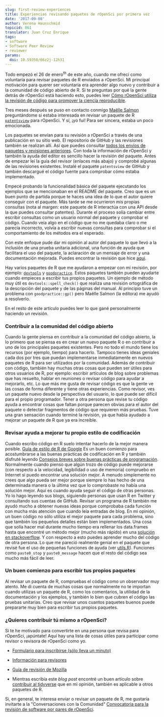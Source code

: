 ```yaml
---
slug: first-review-experiences
title: Experiencias revisando paquetes de rOpenSci por primera vez
date: '2017-09-08'
author: Verena Haunschmid
topicid: 861
translator: Juan Cruz Enrique
tags:
- software
- Software Peer Review
- reviewer
params:
  doi: 10.59350/66z2j-12h31
---
```


Todo empezó el 26 de enero<sup>th</sup> de este año, cuando me ofrecí como voluntaria
para revisar paquetes de R enviados a rOpenSci. Mi principal motivación para
querer ser voluntaria era aprender algo nuevo y
contribuir a la comunidad de código abierto de R. Si te preguntas por qué la
gente detrás de rOpenSci está haciendo esto, puedes leer [Cómo rOpenSci utiliza la revisión de código para promover la ciencia reproducible](https://www.numfocus.org/blog/how-ropensci-uses-code-review-to-promote-reproducible-science/).

Tres meses después se puso en contacto conmigo [Maëlle Salmon](https://twitter.com/masalmon) preguntándome si estaba interesada en
revisar un paquete de R [`patentsview`](https://github.com/ropensci/patentsview) para rOpenSci. Y sí, ¡yo
fui! Para ser sincera, estaba un poco emocionada.

Los paquetes se envían para su revisión a rOpenSci a través de una publicación en su sitio web.
El repositorio de GitHub y las revisiones también se realizan allí. Así que puedes consultar
[todos los envíos de paquetes y revisiones anteriores](https://github.com/ropensci/software-review/issues).
Con toda la información
de rOpenSci y también la ayuda del editor es sencillo
hacer la revisión del paquete. Antes de empezar leí la
guía del revisor (enlaces más abajo) y comprobé algunas de las
revisiones existentes. Instalé el paquete `patentsview` de GitHub y también
descargué el código fuente para comprobar cómo estaba implementado.

Empecé probando la funcionalidad básica del paquete
ejecutando los ejemplos que se mencionaban en el README del
paquete. Creo que es un buen
punto de partida porque te haces una idea de lo que el autor quiere
conseguir con el paquete. Más tarde se me ocurrieron mis
propias consultas (nota al margen: este paquete de R interactúa con una API desde la que
puedes consultar patentes). Durante el proceso solía cambiar entre
escribir consultas como un usuario normal del paquete
y comprobar el código. Cuando veía algo en el código que
no me quedaba claro o me parecía incorrecto, volvía a escribir nuevas
consultas para comprobar si el comportamiento de los métodos era el esperado.

Con este enfoque pude dar mi opinión al autor del paquete
lo que llevó a la inclusión de una prueba unitaria adicional, una función de ayuda
que facilitara el uso del paquete, la aclaración de un mensaje de error
y una documentación mejorada. Puedes encontrar la revisión que hice [aquí](https://github.com/ropensci/software-review/issues/112#issuecomment-303462505).

Hay varios paquetes de R que me ayudaron a empezar con mi revisión,
por ejemplo: [`devtools`](https://github.com/hadley/devtools) y
[`goodpractice`](https://github.com/MangoTheCat/goodpractice). Estos
paquetes también pueden ayudarte cuando empieces a escribir tus propios paquetes. Un
ejemplo de método muy útil es `devtools::spell_check()` que
realiza una revisión ortográfica de la descripción del paquete y de las páginas del manual.
Al principio tuve un problema con `goodpractice::gp()` pero Maëlle Salmon
(la editora) me ayudó a resolverlo.

En el resto de este artículo puedes leer lo que gané personalmente haciendo un
revisión.

### Contribuir a la comunidad del código abierto

Cuando la gente piensa en contribuir a la comunidad del código abierto, la
lo primero que se piensa es en crear un nuevo paquete R o en contribuir a uno
de los principales paquetes existentes. Pero no todo el mundo tiene los recursos
(por ejemplo, tiempo) para hacerlo. Tampoco tienes ideas geniales cada dos por tres
que puedan implementarse inmediatamente en nuevos paquetes de R para ser utilizados por
la comunidad. Además de contribuir con código, también hay muchas
otras cosas que pueden ser útiles para otros usuarios de R, por ejemplo: escribir
artículos de blog sobre problemas que has resuelto, hablar en reuniones o revisar
código para ayudar a mejorarlo, etc. Lo que más me gusta de revisar código es que
la gente ve las cosas de forma diferente y tiene otras experiencias. Como revisor,
ves un paquete nuevo desde la perspectiva del usuario, lo que puede ser difícil para
el propio programador. Tener a otra persona que
revise tu código ayuda a encontrar cosas que faltan porque parecen
obvias para el autor del paquete o detectar fragmentos de código que requieren más
pruebas. Tuve una gran sensación cuando terminé la revisión, ya que había
ayudado a mejorar un paquete de R que ya era increíble.

### Revisar ayuda a mejorar tu propio estilo de codificación

Cuando escribo código en R suelo intentar hacerlo de la mejor manera posible.
[Guía de estilo de R de Google](https://google.github.io/styleguide/Rguide.xml)
Es un buen comienzo para acostumbrarse a las buenas prácticas de codificación en R y también
disfruté leyendo [Consejos breves sobre buenas prácticas de
programación](https://github.com/timoxley/best-practices). Normalmente
cuando pienso que algún trozo de código puede mejorarse (con respecto a la velocidad,
legibilidad o uso de memoria) compruebo en Internet si puedo encontrar una
solución mejor. A menudo simplemente no crees que algo pueda ser
mejor porque siempre lo has hecho de una determinada manera o la última vez 
que lo comprobaste no había una solución mejor. Aquí es cuando ayuda seguir
el código de otras personas. Yo lo hago leyendo sus blogs, siguiendo personas que usan R
en Twitter y consultando sus cuentas de GitHub. Revisar un programa de R
también me ayudó mucho a obtener nuevas ideas porque
comprobaba cada función con mucha más atención que cuando leía entradas de blog.
En mi opinión, un buen código no sólo utiliza el mejor paquete para cada
problema, sino que también los pequeños detalles están bien implementados. Una cosa que
solía hacer mal durante mucho tiempo era rellenar los data.frames hasta que
encontré un método mejor (mucho más rápido) en una
[solución en stackoverflow](https://stackoverflow.com/a/29419402).
Y con respecto a esto
puedes aprender mucho del código de otra persona. Lo que me pareció realmente genial en
el paquete que revisé fue el uso de pequeñas funciones de ayuda (ver
[utils.R](https://github.com/ropensci/patentsview/blob/c03e1ab2537873d7a9b76025b0072953efb475c1/R/utils.R)).
Funciones como `paste0_stop` y `paste0_message` hacen que el resto del
código sea mucho más fácil de leer.

### Un buen comienzo para escribir tus propios paquetes

Al revisar un paquete de R, compruebas el código como un observador muy atento.
Me di cuenta de muchas cosas que normalmente no te importan cuando utilizas
un paquete de R, como los comentarios, la utilidad de la documentación y los
ejemplos, y también lo bien que cubren el código las pruebas unitarias. Creo que
revisar unos cuantos paquetes buenos puede prepararte muy bien para escribir tus
propios paquetes.

### ¿Quieres contribuir tú mismo a rOpenSci?

Si te he motivado para convertirte en una persona que revisa para rOpenSci, ¡apúntate! Aquí
hay una lista de cosas útiles para participar como revisor o revisora de rOpenSci
como yo.

- [Formulario para inscribirse (sólo lleva un minuto)](/onboarding/)

- [Información para revisores](https://devguide.ropensci.org/reviewerguide.html)

- [Guía de revisión de Mozilla](https://mozillascience.github.io/codeReview/review.html)

- Mientras escribía este _blog post_ encontré un buen artículo sobre [contribuir 
  al tidyverse](https://www.tidyverse.org/articles/2017/08/contributing/) que
  en mi opinión, también es aplicable a otros paquetes de R.

Si, en general, te interesa enviar o revisar un paquete de R, me gustaría invitarte a la "Conversaciones con la Comunidad" [Convocatoria para la revisión de software por pares de rOpenSci](/blog/2017/08/31/comm-call-v14).


